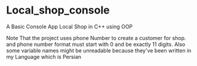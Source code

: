 # Local_shop_console
A Basic Console App Local Shop in C++ using OOP

Note That the project uses phone Number to create a customer for shop. and phone number format must start with 0 and be exactly 11 digits.
Also some variable names might be unreadable because they've been written in my Language which is Persian

